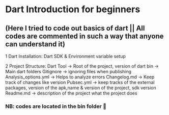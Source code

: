 # Dart Introduction for beginners 

## (Here I tried to code out basics of dart || All codes are commented in such a way that anyone can understand it)


1 Dart Installation:  Dart SDK & Environment variable setup

2 Project Structure: 
   Dart Tool → Root of the project, version of dart
   bin → Main dart folders
   Gitignore → ignoring files when publishing 
   Analysis_options.yml → Helps to analyze  errors
   Changelog.md → Keep track of changes like version
   Pubsec.yml → keep tracks of the external packages, version of the apk,name & version of the project, sdk version 
   Readme.md → description of the project what the project does

### NB: codes are located in the bin folder 📂 
